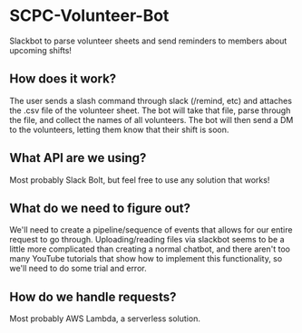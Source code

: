 # SCPC-Volunteer-Bot
Slackbot to parse volunteer sheets and send reminders to members about upcoming shifts!

## How does it work?
The user sends a slash command through slack (/remind, etc) and attaches the .csv file of the volunteer sheet. The bot will take that file, parse through the file, and collect the names of all volunteers. The bot will then send a DM to the volunteers, letting them know that their shift is soon.

## What API are we using?
Most probably Slack Bolt, but feel free to use any solution that works!

## What do we need to figure out?
We'll need to create a pipeline/sequence of events that allows for our entire request to go through. Uploading/reading files via slackbot seems to be a little more complicated than creating a normal chatbot, and there aren't too many YouTube tutorials that show how to implement this functionality, so we'll need to do some trial and error.

## How do we handle requests?
Most probably AWS Lambda, a serverless solution.

